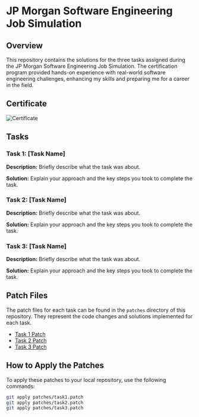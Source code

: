 # JP Morgan Software Engineering Job Simulation

## Overview

This repository contains the solutions for the three tasks assigned during the JP Morgan Software Engineering Job Simulation. The certification program provided hands-on experience with real-world software engineering challenges, enhancing my skills and preparing me for a career in the field.

## Certificate

![Certificate](https://github.com/monish-instinct/Software-Engineering-Job-Simulation/Certificate.png)

## Tasks

### Task 1: [Task Name]

**Description:**
Briefly describe what the task was about.

**Solution:**
Explain your approach and the key steps you took to complete the task.

### Task 2: [Task Name]

**Description:**
Briefly describe what the task was about.

**Solution:**
Explain your approach and the key steps you took to complete the task.

### Task 3: [Task Name]

**Description:**
Briefly describe what the task was about.

**Solution:**
Explain your approach and the key steps you took to complete the task.

## Patch Files

The patch files for each task can be found in the `patches` directory of this repository. They represent the code changes and solutions implemented for each task.

- [Task 1 Patch](patches/task1.patch)
- [Task 2 Patch](patches/task2.patch)
- [Task 3 Patch](patches/task3.patch)

## How to Apply the Patches

To apply these patches to your local repository, use the following commands:

```bash
git apply patches/task1.patch
git apply patches/task2.patch
git apply patches/task3.patch
